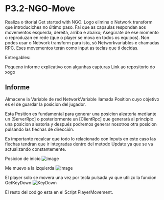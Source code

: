 # P3.2-NGO-Move
Realiza o titorial Get started with NGO. 
Logo elimina o Network transform que introduciches no último paso. 
Fai que as capsulas respondan aos movementos esquerda, dereita, arriba e abaixo; 
Asegúrate de ese momento o reproduzan en rede (que o player se mova en todos os equipos). 
Non podes usar o Network transform para isto, só Networkvariables e chamadas RPC. Eses movementos terán como input as teclas que ti decidas.

Entregables:

Pequeno informe explicativo con algunhas capturas
Link ao repositorio do xogo

## Informe
Almacene la Variable de red NetworkVariable llamada Position cuyo objetivo es el de guardar la posicion del jugador.

Esta Position es fundamental para generar una posicion aleatoria mediante un [ServerRpc] o posteriormente un [ClientRpc] que generará al principio una posicion aleatoria y después podremos generar nosotros otra posicion pulsando las flechas de dirección.

Es importante recalcar que todo lo relacionado con Inputs en este caso las flechas tendran que ir integradas dentro del metodo Update ya que se va actualizando constantemente.

Posicion de inicio
![image](https://github.com/9RACHA/P3.2-NGO-Move/assets/66274956/c31177fb-3cfa-42b8-9891-9ecedb364ccd)

Me muevo a la izquierda
![image](https://github.com/9RACHA/P3.2-NGO-Move/assets/66274956/3a485aa1-0987-4dd8-b031-35b4268c2aa5)

El player solo se movera una vez por tecla pulsada ya que utilizo la funcion GetKeyDown 
![KeyDown](https://github.com/9RACHA/P3.2-NGO-Move/assets/66274956/9e7b51e9-c49d-4988-9a56-3d3d3ccbf83b)

El resto del codigo esta en el Script PlayerMovement.





